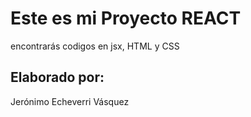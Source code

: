 # Este es mi Proyecto REACT

encontrarás codigos en jsx, HTML y CSS

## Elaborado por:

Jerónimo Echeverri Vásquez
